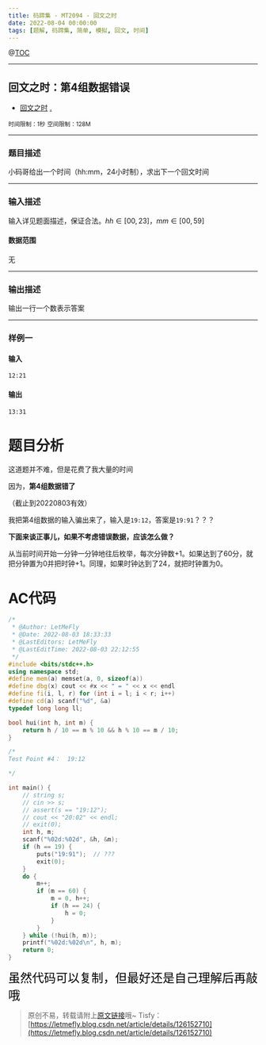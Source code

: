 ```yaml
---
title: 码蹄集 - MT2094 - 回文之时
date: 2022-08-04 00:00:00
tags: [题解, 码蹄集, 简单, 模拟, 回文, 时间]
---
```


@[TOC](传送门)


---


## 回文之时：第4组数据错误

+ <a href="https://matiji.net/exam/brushquestion/94/3181/1DC60EA6DF83A333301CFFE1407FBA59"> 回文之时</a> <a href="https://matiji.net/exam/dohomework/1405/1">.</a>

<small>时间限制：1秒</small>
<small>空间限制：128M</small>



---



### 题目描述

小码哥给出一个时间（hh:mm，24小时制），求出下一个回文时间
​


---

### 输入描述



输入详见题面描述，保证合法。$hh\in [00,23]，mm\in [00,59]$


#### 数据范围

无

---


### 输出描述


输出一行一个数表示答案



---


### 样例一

#### 输入

```
12:21
```

#### 输出

```
13:31
```




# 题目分析

这道题并不难，但是花费了我大量的时间

因为，**第4组数据错了**

（截止到20220803有效）

我把第4组数据的输入骗出来了，输入是```19:12```，答案是```19:91```？？？

**下面来谈正事儿，如果不考虑错误数据，应该怎么做？**

从当前时间开始一分钟一分钟地往后枚举，每次分钟数+1。如果达到了60分，就把分钟置为0并把时钟+1。同理，如果时钟达到了24，就把时钟置为0。

# AC代码

```cpp
/*
 * @Author: LetMeFly
 * @Date: 2022-08-03 18:33:33
 * @LastEditors: LetMeFly
 * @LastEditTime: 2022-08-03 22:12:55
 */
#include <bits/stdc++.h>
using namespace std;
#define mem(a) memset(a, 0, sizeof(a))
#define dbg(x) cout << #x << " = " << x << endl
#define fi(i, l, r) for (int i = l; i < r; i++)
#define cd(a) scanf("%d", &a)
typedef long long ll;

bool hui(int h, int m) {
    return h / 10 == m % 10 && h % 10 == m / 10;
}

/*
Test Point #4：  19:12

*/

int main() {
    // string s;
    // cin >> s;
    // assert(s == "19:12");
    // cout << "20:02" << endl;
    // exit(0);
    int h, m;
    scanf("%02d:%02d", &h, &m);
    if (h == 19) {
        puts("19:91");  // ???
        exit(0);
    }
    do {
        m++;
        if (m == 60) {
            m = 0, h++;
            if (h == 24) {
                h = 0;
            }
        }
    } while (!hui(h, m));
    printf("%02d:%02d\n", h, m);
    return 0;
}
```

<font color="black" face="楷体" size="5px">虽然代码可以复制，但最好还是自己理解后再敲哦</font>

<!-- <font color="black" face="楷体" size="5px">每周提前更新菁英班周赛题解，点关注，不迷路</font> -->

>原创不易，转载请附上[原文链接](https://blog.letmefly.xyz/2022/08/04/MaTiJi%20-%20MT2094%20-%20%E5%9B%9E%E6%96%87%E4%B9%8B%E6%97%B6/)哦~
>Tisfy：[https://letmefly.blog.csdn.net/article/details/126152710](https://letmefly.blog.csdn.net/article/details/126152710)